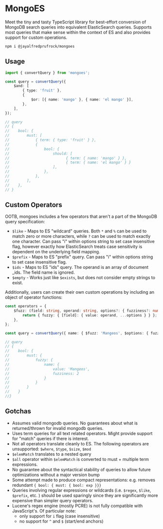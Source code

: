 # MongoES

Meet the tiny and tasty TypeScript library for best-effort conversion of MongoDB search queries into equivalent ElasticSearch queries.
Supports most queries that make sense within the context of ES and also provides support for custom operations.

```sh
npm i @jayalfredprufrock/mongoes
```

## Usage

```ts
import { convertQuery } from 'mongoes';

const query = convertQuery({
    $and: [
        { type: 'fruit' },
        {
            $or: [{ name: 'mango' }, { name: 'el mango' }],
        },
    ],
});

// query
// {
//    bool: {
//        must: [
//            { term: { type: 'fruit' } },
//            {
//                bool: {
//                    should: [
//                          { term: { name: 'mango' } },
//                          { term: { name: 'el mango' } }
//                    ],
//                },
//            },
//        ],
//    },
// }
```

## Custom Operators

OOTB, mongoes includes a few operators that aren't a part of the MongoDB query specification:

-   `$like` - Maps to ES "wildcard" queries. Both `*` and `%` can be used to match zero or more characters,
    while `?` can be used to match exactly one character. Can pass "i" within options string to set case
    insensitive flag, however exactly how ElasticSearch treats case sensitivity is dependent on the underlying
    field mapping.
-   `$prefix` - Maps to ES "prefix" query. Can pass "i" within options string to set case insensitive flag.
-   `$ids` - Maps to ES "ids" query. The operand is an array of document \_ids. The field name is ignored.
-   `$empty` - Works just like `$exists`, but does not consider empty strings to exist.

Additionally, users can create their own custom operations by including an object of operator functions:

```ts
const operators = {
    $fuzz: (field: string, operand: string, options?: { fuzziness?: number | 'AUTO' }) => {
        return { fuzzy: { [field]: { value: operand, ...options } } };
    },
};

const query = convertQuery({ name: { $fuzz: 'Mangeos', $options: { fuzziness: 2 } } }, { operators });

// query
// {
//    bool: {
//        must: {
//            fuzzy: {
//                name: {
//                    value: 'Mangeos',
//                    fuzziness: 2
//                }
//            }
//        }
//    }
//}
```

## Gotchas

-   Assumes valid mongodb queries. No guarantees about what is returned/thrown for invalid mongodb queries.
-   Uses term queries for all text related operators. Might provide support for "match" queries if there is interest.
-   Not all operators translate cleanly to ES. The following operators are unsupported: `$where`, `$type`, `$size`, `$mod`
-   `$elemMatch` translates to a nested query
-   `$all` operator within `$elemMatch` is converted to must + multiple term expressions.
-   No guarantee about the syntactical stability of queries to allow future optimizations without a major version bump
-   Some attempt made to produce compact representations: e.g. removes redundant `{ bool: { must: { bool: exp }}}`
-   Queries involving regular expressions or wildcards (i.e. `$regex`, `$like`, `$prefix`, etc. ) should be used sparingly since
    they are significantly more expensive than simpler query operators.
-   Lucene's regex engine (mostly PCRE) is not fully compatible with JavaScript's. Of particular note:
    -   only support for `i` flag (case insensitive)
    -   no support for `^` and `$` (start/end anchors)
